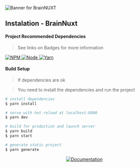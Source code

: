 ![Banner for BrainNUXT](https://github.com/maccali/BrainNUXT/blob/master/.github/banner.png)

## Instalation - BrainNuxt

#### Project Recommended Dependencies
> See links on Badges for more information

<a href="https://www.npmjs.com" target="_blank">
  <img alt="NPM" src="https://img.shields.io/badge/npm-v6.12.1-0.svg?style=flat-square&labelColor=000000">
</a>
<a href="https://nodejs.org/en/" target="_blank">
  <img alt="Node" src="https://img.shields.io/badge/node-12.13.1-0.svg?style=flat-square&labelColor=000000">
</a>
<a href="https://yarnpkg.com" target="_blank">
  <img alt="Yarn" src="https://img.shields.io/badge/Yarn-1.22.4-0.svg?style=flat-square&color=2c8ebb&labelColor=000000">
</a>

#### Build Setup

> If dependencies are ok

> You need to install the dependencies and run the project

```bash
# install dependencies
$ yarn install

# serve with hot reload at localhost:8000
$ yarn dev

# build for production and launch server
$ yarn build
$ yarn start

# generate static project
$ yarn generate

```

<p align="center">
 <a href="https://github.com/maccali/BrainNUXT/blob/master/.docs/Index.md" target="_blank">
    <img alt="Documentation" src="https://img.shields.io/badge/GO TO-DOCS INDEX-0.svg?style=flat-square&labelColor=000000&color=7159c1">
  </a>
</p>
